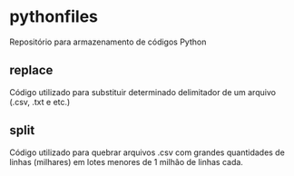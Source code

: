 # pythonfiles
Repositório para armazenamento de códigos Python

## replace
Código utilizado para substituir determinado delimitador de um arquivo (.csv, .txt e etc.)

## split
Código utilizado para quebrar arquivos .csv com grandes quantidades de linhas (milhares) em lotes menores de 1 milhão de linhas cada.
